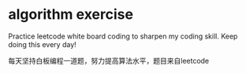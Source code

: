 # algorithm exercise
Practice leetcode white board coding to sharpen my coding skill. Keep doing this every day!

每天坚持白板编程一道题，努力提高算法水平，题目来自leetcode
